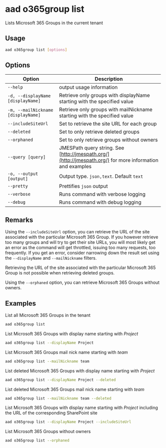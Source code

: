 # aad o365group list

Lists Microsoft 365 Groups in the current tenant

## Usage

```sh
aad o365group list [options]
```

## Options

Option|Description
------|-----------
`--help`|output usage information
`-d, --displayName [displayName]`|Retrieve only groups with displayName starting with the specified value
`-m, --mailNickname [displayName]`|Retrieve only groups with mailNickname starting with the specified value
`--includeSiteUrl`|Set to retrieve the site URL for each group
`--deleted`|Set to only retrieve deleted groups
`--orphaned`|Set to only retrieve groups without owners
`--query [query]`|JMESPath query string. See [http://jmespath.org/](http://jmespath.org/) for more information and examples
`-o, --output [output]`|Output type. `json,text`. Default `text`
`--pretty`|Prettifies `json` output
`--verbose`|Runs command with verbose logging
`--debug`|Runs command with debug logging

## Remarks

Using the `--includeSiteUrl` option, you can retrieve the URL of the site associated with the particular Microsoft 365 Group. If you however retrieve too many groups and will try to get their site URLs, you will most likely get an error as the command will get throttled, issuing too many requests, too frequently. If you get an error, consider narrowing down the result set using the `--displayName` and `--mailNickname` filters.

Retrieving the URL of the site associated with the particular Microsoft 365 Group is not possible when retrieving deleted groups.

Using the `--orphaned` option, you can retrieve Microsoft 365 Groups without owners.

## Examples

List all Microsoft 365 Groups in the tenant

```sh
aad o365group list
```

List Microsoft 365 Groups with display name starting with _Project_

```sh
aad o365group list --displayName Project
```

List Microsoft 365 Groups mail nick name starting with _team_

```sh
aad o365group list --mailNickname team
```

List deleted Microsoft 365 Groups with display name starting with _Project_

```sh
aad o365group list --displayName Project --deleted
```

List deleted Microsoft 365 Groups mail nick name starting with _team_

```sh
aad o365group list --mailNickname team --deleted
```

List Microsoft 365 Groups with display name starting with _Project_ including
the URL of the corresponding SharePoint site

```sh
aad o365group list --displayName Project --includeSiteUrl
```

List Microsoft 365 Groups without owners

```sh
aad o365group list --orphaned
```
